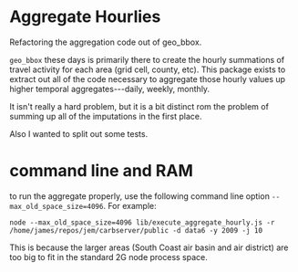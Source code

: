 # Aggregate Hourlies

Refactoring the aggregation code out of geo_bbox.

`geo_bbox` these days is primarily there to create the hourly
summations of travel activity for each area (grid cell, county, etc).
This package exists to extract out all of the code necessary to
aggregate those hourly values up higher temporal aggregates---daily,
weekly, monthly.

It isn't really a hard problem, but it is a bit distinct rom the
problem of summing up all of the imputations in the first place.

Also I wanted to split out some tests.

# command line and RAM

to run the aggregate properly, use the following command line option
`--max_old_space_size=4096`.  For example:


    node --max_old_space_size=4096 lib/execute_aggregate_hourly.js -r /home/james/repos/jem/carbserver/public -d data6 -y 2009 -j 10
    

This is because the larger areas (South Coast air basin and air
district) are too big to fit in the standard 2G node process space.
